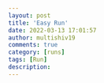```yaml
---
layout: post
title: 'Easy Run'
date: 2022-03-13 17:01:57
author: multishiv19
comments: true
category: [runs]
tags: [Run]
description: 
---
```


<div width='100%' class='strava-embed-placeholder' data-embed-type='activity' data-embed-id='6815356209'></div>
<script src='https://strava-embeds.com/embed.js'></script>
